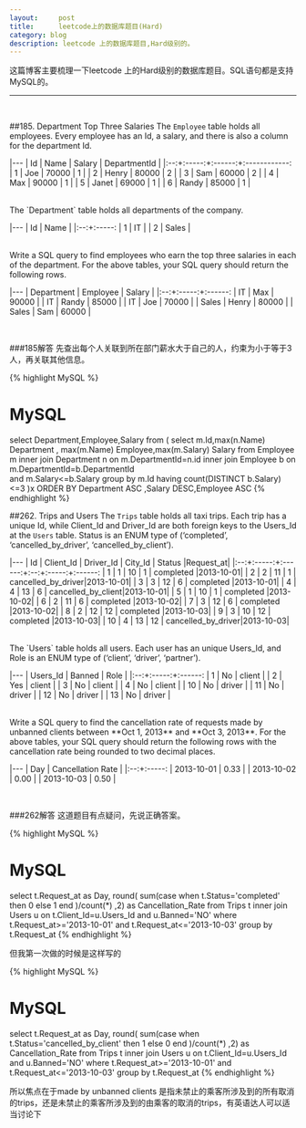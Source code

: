 ```yaml
---
layout:     post
title:      leetcode上的数据库题目(Hard)
category: blog
description: leetcode 上的数据库题目,Hard级别的。
---
```


这篇博客主要梳理一下leetcode 上的Hard级别的数据库题目。SQL语句都是支持MySQL的。
***
<br />
  

##185. Department Top Three Salaries
The `Employee` table holds all employees. Every employee has an Id, a salary, and there is also a column for the department Id.

|---
| Id | Name  | Salary | DepartmentId |
|:--:+:-----:+:------:+:------------:
| 1  | Joe   | 70000  | 1            |
| 2  | Henry | 80000  | 2            |
| 3  | Sam   | 60000  | 2            |
| 4  | Max   | 90000  | 1            |
| 5  | Janet | 69000  | 1            |
| 6  | Randy | 85000  | 1            |

 <br/>
The `Department` table holds all departments of the company.

|---
| Id | Name     |
|:--:+:-----:
| 1  | IT       |
| 2  | Sales    |

<br/>
 Write a SQL query to find employees who earn the top three salaries in each of the department. For the above tables, your SQL query should return the following rows.

|---
| Department | Employee | Salary |
|:--:+:-----:+:------:
| IT         | Max      | 90000  |
| IT         | Randy    | 85000  |
| IT         | Joe      | 70000  |
| Sales      | Henry    | 80000  |
| Sales      | Sam      | 60000  |

 <br/>

###185解答
先查出每个人关联到所在部门薪水大于自己的人，约束为小于等于3人，再关联其他信息。

{% highlight MySQL  %}
#  MySQL 
select Department,Employee,Salary from 
(
	select  m.Id,max(n.Name)  Department ,
	max(m.Name) Employee,max(m.Salary) Salary 
	from Employee m
	inner join Department n on m.DepartmentId=n.id
	inner join Employee b on m.DepartmentId=b.DepartmentId  
	and m.Salary<=b.Salary
	group by m.Id  having count(DISTINCT b.Salary)<=3 
)x
ORDER BY Department ASC ,Salary DESC,Employee ASC
{% endhighlight %}


##262. Trips and Users
The `Trips` table holds all taxi trips. Each trip has a unique Id, while Client_Id and Driver_Id are both foreign keys to the Users_Id at the `Users` table. Status is an ENUM type of (‘completed’, ‘cancelled_by_driver’, ‘cancelled_by_client’).

|---
| Id | Client_Id | Driver_Id | City_Id |        Status      |Request_at|
|:--:+:-----:+:------:+:--:+:-----:+:------:
| 1  |     1     |    10     |    1    |     completed      |2013-10-01|
| 2  |     2     |    11     |    1    | cancelled_by_driver|2013-10-01|
| 3  |     3     |    12     |    6    |     completed      |2013-10-01|
| 4  |     4     |    13     |    6    | cancelled_by_client|2013-10-01|
| 5  |     1     |    10     |    1    |     completed      |2013-10-02|
| 6  |     2     |    11     |    6    |     completed      |2013-10-02|
| 7  |     3     |    12     |    6    |     completed      |2013-10-02|
| 8  |     2     |    12     |    12   |     completed      |2013-10-03|
| 9  |     3     |    10     |    12   |     completed      |2013-10-03| 
| 10 |     4     |    13     |    12   | cancelled_by_driver|2013-10-03|

 <br/>
The `Users` table holds all users. Each user has an unique Users_Id, and Role is an ENUM type of (‘client’, ‘driver’, ‘partner’).


|---
| Users_Id | Banned |  Role  |
|:--:+:-----:+:------:
|    1     |   No   | client |
|    2     |   Yes  | client |
|    3     |   No   | client |
|    4     |   No   | client |
|    10    |   No   | driver |
|    11    |   No   | driver |
|    12    |   No   | driver |
|    13    |   No   | driver | 

 <br/>
Write a SQL query to find the cancellation rate of requests made by unbanned clients between **Oct 1, 2013** and **Oct 3, 2013**. For the above tables, your SQL query should return the following rows with the cancellation rate being rounded to two decimal places.

|---
|     Day    | Cancellation Rate |
|:--:+:-----:
| 2013-10-01 |       0.33        |
| 2013-10-02 |       0.00        |
| 2013-10-03 |       0.50        |

<br/> 


###262解答
这道题目有点疑问，先说正确答案。

{% highlight MySQL  %}
#  MySQL 
select t.Request_at as Day, 
round(
	sum(case when t.Status='completed' then 0 else 1 end )/count(*)
,2) as Cancellation_Rate 
from Trips t
inner join Users u on t.Client_Id=u.Users_Id and u.Banned='NO'
where t.Request_at>='2013-10-01' and t.Request_at<='2013-10-03'
group by t.Request_at
{% endhighlight %}

但我第一次做的时候是这样写的

{% highlight MySQL  %}
#  MySQL 
select t.Request_at as Day, 
round(
sum(case when t.Status='cancelled_by_client' then 1 else 0 end )/count(*)
,2) as Cancellation_Rate 
from Trips t
inner join Users u on t.Client_Id=u.Users_Id and u.Banned='NO'
where t.Request_at>='2013-10-01' and t.Request_at<='2013-10-03'
group by t.Request_at
{% endhighlight %}


所以焦点在于made by unbanned clients 是指未禁止的乘客所涉及到的所有取消的trips，还是未禁止的乘客所涉及到的由乘客的取消的trips，有英语达人可以适当讨论下